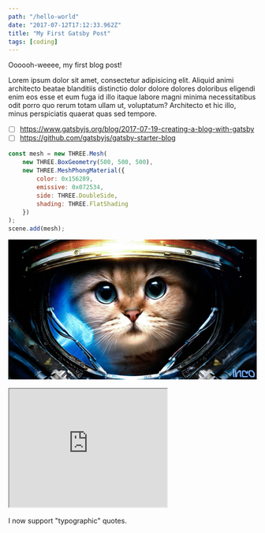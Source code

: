 ```yaml
---
path: "/hello-world"
date: "2017-07-12T17:12:33.962Z"
title: "My First Gatsby Post"
tags: [coding]
---
```


Oooooh-weeee, my first blog post!

Lorem ipsum dolor sit amet, consectetur adipisicing elit. Aliquid animi architecto beatae blanditiis distinctio dolor dolore dolores doloribus eligendi enim eos esse et eum fuga id illo itaque labore magni minima necessitatibus odit porro quo rerum totam ullam ut, voluptatum? Architecto et hic illo, minus perspiciatis quaerat quas sed tempore.

* [ ] https://www.gatsbyjs.org/blog/2017-07-19-creating-a-blog-with-gatsby
* [ ] https://github.com/gatsbyjs/gatsby-starter-blog

``` js
const mesh = new THREE.Mesh(
    new THREE.BoxGeometry(500, 500, 500),
    new THREE.MeshPhongMaterial({
        color: 0x156289,
        emissive: 0x072534,
        side: THREE.DoubleSide,
        shading: THREE.FlatShading
    })
);
scene.add(mesh);
```

![](cat.jpg)

<iframe src="https://manu.ninja" width="320" height="240"></iframe>

I now support "typographic" quotes.
